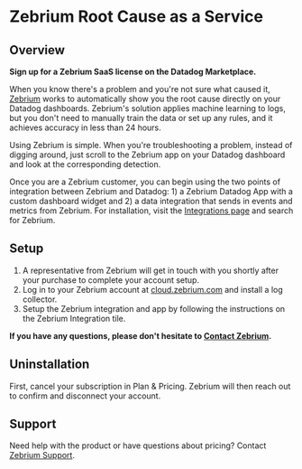 # Zebrium Root Cause as a Service

## Overview

**Sign up for a Zebrium SaaS license on the Datadog Marketplace.**

When you know there's a problem and you're not sure what caused it, [Zebrium][1] works to automatically show you the root cause directly on your Datadog dashboards. Zebrium's solution applies machine learning to logs, but you don't need to manually train the data or set up any rules, and it achieves accuracy in less than 24 hours.

Using Zebrium is simple. When you're troubleshooting a problem, instead of digging around, just scroll to the Zebrium app on your Datadog dashboard and look at the corresponding detection.

Once you are a Zebrium customer, you can begin using the two points of integration between Zebrium and Datadog: 1) a Zebrium Datadog App with a custom dashboard widget and 2) a data integration that sends in events and metrics from Zebrium. For installation, visit the [Integrations page][4] and search for Zebrium.

## Setup

1. A representative from Zebrium will get in touch with you shortly after your purchase to complete your account setup.
2. Log in to your Zebrium account at [cloud.zebrium.com][3] and install a log collector.
3. Setup the Zebrium integration and app by following the instructions on the Zebrium Integration tile.

**If you have any questions, please don't hesitate to [Contact Zebrium][2].**

## Uninstallation

First, cancel your subscription in Plan & Pricing. Zebrium will then reach out to confirm and disconnect your account.

## Support
Need help with the product or have questions about pricing? Contact [Zebrium Support][2].

[1]: https://www.zebrium.com
[2]: mailto:support@zebrium.com
[3]: https://cloud.zebrium.com
[4]: /integrations
